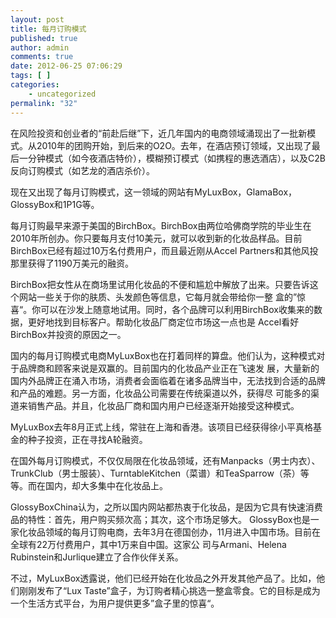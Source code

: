 ```yaml
---
layout: post
title: 每月订购模式
published: true
author: admin
comments: true
date: 2012-06-25 07:06:29
tags: [ ]
categories:
    - uncategorized
permalink: "32"
---
```

在风险投资和创业者的“前赴后继”下，近几年国内的电商领域涌现出了一批新模式。从2010年的团购开始，到后来的O2O。去年，在酒店预订领域，又出现了最后一分钟模式（如今夜酒店特价），模糊预订模式（如携程的惠选酒店），以及C2B反向订购模式（如艺龙的酒店杀价）。

现在又出现了每月订购模式，这一领域的网站有MyLuxBox，GlamaBox，GlossyBox和1P1G等。

每月订购最早来源于美国的BirchBox。BirchBox由两位哈佛商学院的毕业生在2010年所创办。你只要每月支付10美元，就可以收到新的化妆品样品。目前BirchBox已经有超过10万名付费用户，而且最近刚从Accel Partners和其他风投那里获得了1190万美元的融资。

BirchBox把女性从在商场里试用化妆品的不便和尴尬中解放了出来。只要告诉这个网站一些关于你的肤质、头发颜色等信息，它每月就会带给你一整 盒的”惊喜“。你可以在沙发上随意地试用。同时，各个品牌可以利用BirchBox收集来的数据，更好地找到目标客户。帮助化妆品厂商定位市场这一点也是 Accel看好BirchBox并投资的原因之一。

国内的每月订购模式电商MyLuxBox也在打着同样的算盘。他们认为，这种模式对于品牌商和顾客来说是双赢的。目前国内的化妆品产业正在飞速发 展，大量新的国内外品牌正在涌入市场，消费者会面临着在诸多品牌当中，无法找到合适的品牌和产品的难题。另一方面，化妆品公司需要在传统渠道以外，获得尽 可能多的渠道来销售产品。并且，化妆品厂商和国内用户已经逐渐开始接受这种模式。

MyLuxBox去年8月正式上线，常驻在上海和香港。该项目已经获得徐小平真格基金的种子投资，正在寻找A轮融资。

在国外每月订购模式，不仅仅局限在化妆品领域，还有Manpacks（男士内衣）、TrunkClub（男士服装）、TurntableKitchen（菜谱）和TeaSparrow（茶）等等。而在国内，却大多集中在化妆品上。

GlossyBoxChina认为，之所以国内网站都热衷于化妆品，是因为它具有快速消费品的特性：首先，用户购买频次高；其次，这个市场足够大。 GlossyBox也是一家化妆品领域的每月订购电商，去年3月在德国创办，11月进入中国市场。目前在全球有22万付费用户，其中1万来自中国。这家公 司与Armani、Helena Rubinstein和Jurlique建立了合作伙伴关系。

不过，MyLuxBox透露说，他们已经开始在化妆品之外开发其他产品了。比如，他们刚刚发布了“Lux Taste”盒子，为订购者精心挑选一整盒零食。它的目标是成为一个生活方式平台，为用户提供更多”盒子里的惊喜“。

&nbsp;